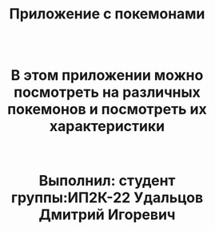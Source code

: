 <h1 align="center">Приложение с покемонами</h1><br>

<p align="center">
   <img src="https://github.com/IMalygosI/Test_Pocemons/assets/67872855/fa594b8d-dfb5-4f2a-86aa-b8c5426fc636" alt="">
</p>

<h1 align="center">В этом приложении можно посмотреть на различных покемонов и посмотреть их характеристики</h1><br>
<h1 align="center">Выполнил: студент группы:ИП2К-22 Удальцов Дмитрий Игоревич</h1><br>
